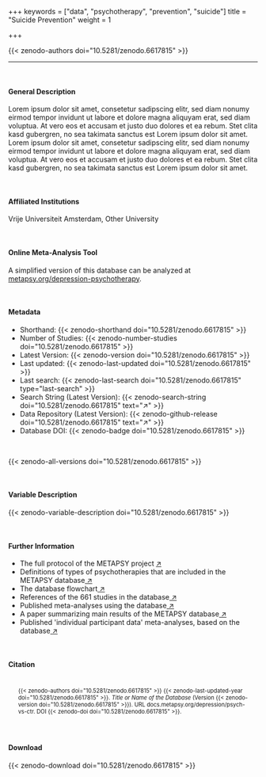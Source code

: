 +++
keywords = ["data", "psychotherapy", "prevention", "suicide"]
title = "Suicide Prevention"
weight = 1

+++

{{< zenodo-authors doi="10.5281/zenodo.6617815" >}}

---

<br>

#### General Description

Lorem ipsum dolor sit amet, consetetur sadipscing elitr, sed diam nonumy eirmod tempor invidunt ut labore et dolore magna aliquyam erat, sed diam voluptua. At vero eos et accusam et justo duo dolores et ea rebum. Stet clita kasd gubergren, no sea takimata sanctus est Lorem ipsum dolor sit amet. Lorem ipsum dolor sit amet, consetetur sadipscing elitr, sed diam nonumy eirmod tempor invidunt ut labore et dolore magna aliquyam erat, sed diam voluptua. At vero eos et accusam et justo duo dolores et ea rebum. Stet clita kasd gubergren, no sea takimata sanctus est Lorem ipsum dolor sit amet.

<br>

#### Affiliated Institutions

Vrije Universiteit Amsterdam, Other University

<br>

#### Online Meta-Analysis Tool

A simplified version of this database can be analyzed at <a href="https://www.metapsy.org/depression-psychotherapy" target="_blank">metapsy.org/depression-psychotherapy</a>.

<br>

#### Metadata

- Shorthand: {{< zenodo-shorthand doi="10.5281/zenodo.6617815" >}}
- Number of Studies: {{< zenodo-number-studies doi="10.5281/zenodo.6617815" >}}
- Latest Version: {{< zenodo-version doi="10.5281/zenodo.6617815" >}}
- Last updated: {{< zenodo-last-updated doi="10.5281/zenodo.6617815" >}}
- Last search: {{< zenodo-last-search doi="10.5281/zenodo.6617815" type="last-search" >}}
- Search String (Latest Version): {{< zenodo-search-string doi="10.5281/zenodo.6617815" text="↗" >}}
- Data Repository (Latest Version): {{< zenodo-github-release doi="10.5281/zenodo.6617815" text="↗" >}}
- Database DOI: {{< zenodo-badge doi="10.5281/zenodo.6617815" >}}

<br>

{{< zenodo-all-versions doi="10.5281/zenodo.6617815" >}}

<br>

#### Variable Description

{{< zenodo-variable-description doi="10.5281/zenodo.6617815" >}}

<br>

#### Further Information

<ul>
<li>The full protocol of the METAPSY project <a href="/uploads/protocol.pdf" target="_blank">↗</a></li>
<li>Definitions of types of psychotherapies that are included in the METAPSY database<a href="/uploads/psychotherapies.pdf" target="_blank"> ↗</a></li>
<li>The database flowchart<a href="/uploads/flowchart.pdf" target="_blank"> ↗</a></li>
<li>References of the 661 studies in the database<a href="/uploads/references.pdf" target="_blank"> ↗</a></li>
<li>Published meta-analyses using the database<a href="/uploads/published_meta_analyses.pdf" target="_blank"> ↗</a></li>
<li>A paper summarizing main results of the METAPSY database<a href="/uploads/summary_metapsy.pdf" target="_blank"> ↗</a></li>
<li>Published 'individual participant data'  meta-analyses, based on the database<a href="/uploads/ipd_ma.pdf" target="_blank"> ↗</a></li>
</ul>

<br>

#### Citation

<div class="citation" style='background-color: var(--body-color); padding: 20px 20px 20px 20px; font-size: 80%; -webkit-filter: grayscale(100%); filter: grayscale(100%);'>
{{< zenodo-authors doi="10.5281/zenodo.6617815" >}}
{{< zenodo-last-updated-year doi="10.5281/zenodo.6617815" >}}.
<i>Title or Name of the Database</i>
(Version {{< zenodo-version doi="10.5281/zenodo.6617815" >}}).
URL docs.metapsy.org/depression/psych-vs-ctr.
DOI {{< zenodo-doi doi="10.5281/zenodo.6617815" >}}.
</div>

<br>

#### Download

{{< zenodo-download doi="10.5281/zenodo.6617815" >}}

<br></br>
